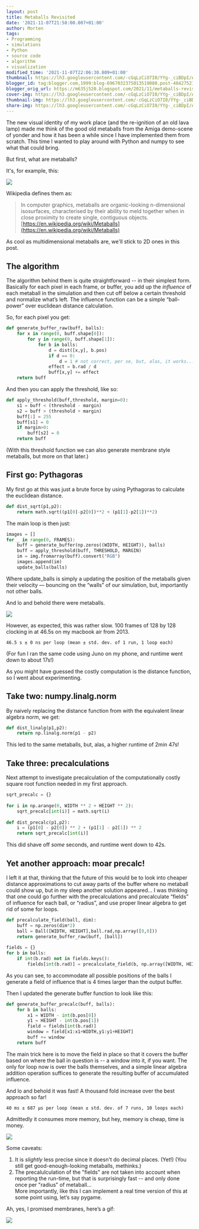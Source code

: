 ```yaml
---
layout: post
title: Metaballs Revisited
date: '2021-11-07T21:58:00.007+01:00'
author: Morten
tags:
- Programming
- simulations
- Python
- source code
- algorithm
- visualization
modified_time: '2021-11-07T22:06:30.809+01:00'
thumbnail: https://lh3.googleusercontent.com/-cGqLzCiO7I0/YYg-_ciBDpI/AAAAAAADxEk/JB0bz86yNFoompU1v0PLaLDzhGewUoLRwCLcBGAsYHQ/s72-c/out_512x512_5681102.gif
blogger_id: tag:blogger.com,1999:blog-6967032375013519080.post-4842752155096363061
blogger_orig_url: https://m635j520.blogspot.com/2021/11/metaballs-revisited.html
cover-img: https://lh3.googleusercontent.com/-cGqLzCiO7I0/YYg-_ciBDpI/AAAAAAADxEk/JB0bz86yNFoompU1v0PLaLDzhGewUoLRwCLcBGAsYHQ/s16000/out_512x512_5681102.gif
thumbnail-img: https://lh3.googleusercontent.com/-cGqLzCiO7I0/YYg-_ciBDpI/AAAAAAADxEk/JB0bz86yNFoompU1v0PLaLDzhGewUoLRwCLcBGAsYHQ/s16000/out_512x512_5681102.gif
share-img: https://lh3.googleusercontent.com/-cGqLzCiO7I0/YYg-_ciBDpI/AAAAAAADxEk/JB0bz86yNFoompU1v0PLaLDzhGewUoLRwCLcBGAsYHQ/s16000/out_512x512_5681102.gif
---
```


The new visual identity of my work place (and the re-ignition of an old lava lamp) made me think of the good old metaballs from the Amiga demo-scene of yonder and how it has been a while since I have implemented them from scratch. This time I wanted to play around with Python and numpy to see what that could bring.

But first, what are metaballs?

It's, for example, this:  

[![](https://lh3.googleusercontent.com/-cGqLzCiO7I0/YYg-_ciBDpI/AAAAAAADxEk/JB0bz86yNFoompU1v0PLaLDzhGewUoLRwCLcBGAsYHQ/s16000/out_512x512_5681102.gif)](https://lh3.googleusercontent.com/-cGqLzCiO7I0/YYg-_ciBDpI/AAAAAAADxEk/JB0bz86yNFoompU1v0PLaLDzhGewUoLRwCLcBGAsYHQ/out_512x512_5681102.gif)

Wikipedia defines them as:

> In computer graphics, metaballs are organic-looking n-dimensional isosurfaces, characterised by their ability to meld together when in close proximity to create single, contiguous objects. [https://en.wikipedia.org/wiki/Metaballs](https://en.wikipedia.org/wiki/Metaballs)

As cool as multidimensional metaballs are, we'll stick to 2D ones in this post.  

## The algorithm

The algorithm behind them is quite straightforward -- in their simplest form. Basically for each pixel in each frame, or buffer, you add up the _influence_ of each metaball in the simulation and then cut off below a certain threshold and normalize what’s left. The influence function can be a simple “ball-power” over euclidean distance calculation.  

So, for each pixel you get:

```python
def generate_buffer_raw(buff, balls):  
    for x in range(0, buff.shape[0]):  
        for y in range(0, buff.shape[1]):  
            for b in balls:  
                d = dist([x,y], b.pos)  
                if d == 0:   
                    d = 1 # not correct, per se, but, alas, it works...   
                effect = b.rad / d  
                buff[x,y] += effect  
    return buff  
```

And then you can apply the threshold, like so:

```python
def apply_threshold(buff,threshold, margin=0):  
    s1 = buff < (threshold - margin)  
    s2 = buff > (threshold + margin)  
    buff[:] = 255  
    buff[s1] = 0  
    if margin>0:  
        buff[s2] = 0  
    return buff  
```

(With this threshold function we can also generate membrane style metaballs, but more on that later.)

## First go: Pythagoras

My first go at this was just a brute force by using Pythagoras to calculate the euclidean distance.

```python
def dist_sqrt(p1,p2):  
    return math.sqrt((p1[0]-p2[0])**2 + (p1[1]-p2[1])**2)  
```

The main loop is then just:

```python
images = []  
for _ in range(0, FRAMES):  
    buff = generate_buffer(np.zeros((WIDTH, HEIGHT)), balls)  
    buff = apply_threshold(buff, THRESHOLD, MARGIN)  
    im = img.fromarray(buff).convert("RGB")  
    images.append(im)  
    update_balls(balls)  
```

Where update_balls is simply a updating the position of the metaballs given their velocity — bouncing on the “walls” of our simulation, but, importantly not other balls.

And lo and behold there were metaballs.

[![](https://lh3.googleusercontent.com/-bH2ZZtFDB0Q/YYg0nBBJ4dI/AAAAAAADxEU/hMMZV3BgLUwutW_y7apecvySKHpqUum0ACLcBGAsYHQ/s16000/out_5.gif)](https://lh3.googleusercontent.com/-bH2ZZtFDB0Q/YYg0nBBJ4dI/AAAAAAADxEU/hMMZV3BgLUwutW_y7apecvySKHpqUum0ACLcBGAsYHQ/out_5.gif)

However, as expected, this was rather slow. 100 frames of 128 by 128 clocking in at 46.5s on my macbook air from 2013.

```
46.5 s ± 0 ns per loop (mean ± std. dev. of 1 run, 1 loop each)  
```

(For fun I ran the same code using Juno on my phone, and runtime went down to about 17s!)

As you might have guessed the costly computation is the distance function, so I went about experimenting.

## Take two: numpy.linalg.norm

By naively replacing the distance function from with the equivalent linear algebra norm, we get:

```python
def dist_linalg(p1,p2):  
    return np.linalg.norm(p1 - p2)  
```

This led to the same metaballs, but, alas, a higher runtime of 2min 47s!

## Take three: precalculations  

Next attempt to investigate precalculation of the computationally costly square root function needed in my first approach.

```python
sqrt_precalc = {}  
  
for i in np.arange(0, WIDTH ** 2 + HEIGHT ** 2):      
    sqrt_precalc[int(i)] = math.sqrt(i)  
  
def dist_precalc(p1,p2):  
    i = (p1[0] - p2[0]) ** 2 + (p1[1] - p2[1]) ** 2  
    return sqrt_precalc[int(i)]  
```

This did shave off _some_ seconds, and runtime went down to 42s.

## Yet another approach: moar precalc!  

I left it at that, thinking that the future of this would be to look into cheaper distance approximations to cut away parts of the buffer where no metaball could show up, but in my sleep another solution appeared… I was thinking that one could go further with the precalculations and precalculate “fields” of influence for each ball, or “radius”, and use proper linear algebra to get rid of some for loops.

```python
def precalculate_field(ball, dim):      
    buff = np.zeros(dim*2)  
    ball = Ball([WIDTH, HEIGHT],ball.rad,np.array([0,0]))  
    return generate_buffer_raw(buff, [ball])  
  
fields = {}  
for b in balls:  
    if int(b.rad) not in fields.keys():  
        fields[int(b.rad)] = precalculate_field(b, np.array([WIDTH, HEIGHT]))  
```

As you can see, to accommodate all possible positions of the balls I generate a field of influence that is 4 times larger than the output buffer.

Then I updated the generate buffer function to look like this:

```python
def generate_buffer_precalc(buff, balls):  
    for b in balls:  
        x1 = WIDTH - int(b.pos[0])  
        y1 = HEIGHT - int(b.pos[1])  
        field = fields[int(b.rad)]  
        window = field[x1:x1+WIDTH,y1:y1+HEIGHT]  
        buff += window  
    return buff  
```

The main trick here is to move the field in place so that it covers the buffer based on where the ball in question is -- a window into it, if you want. The only for loop now is over the balls themselves, and a simple linear algebra addition operation suffices to generate the resulting buffer of accumulated influence.

And lo and behold it was fast! A thousand fold increase over the best approach so far!

```
40 ms ± 687 µs per loop (mean ± std. dev. of 7 runs, 10 loops each)  
```

Admittedly it consumes more memory, but hey, memory is cheap, time is money. 

[![](https://lh3.googleusercontent.com/-_OrqY4hIsvQ/YYgzfBaLcuI/AAAAAAADxEE/2cuihG7ZR3gSrCw5QI4_O4lfjFiaruIkACLcBGAsYHQ/s16000/out_512x512_5681315.gif)](https://lh3.googleusercontent.com/-_OrqY4hIsvQ/YYgzfBaLcuI/AAAAAAADxEE/2cuihG7ZR3gSrCw5QI4_O4lfjFiaruIkACLcBGAsYHQ/out_512x512_5681315.gif)

Some caveats:

1.  It is _slightly_ less precise since it doesn't do decimal places. (Yet!) (You still get good-enough-looking metaballs, methinks.)
2.  The precalulculation of the "fields" are not taken into account when reporting the run-time, but that is surprisingly fast -- and only done once per "radius" of metaball...  
More importantly, like this I can implement a real time version of this at some point using, let’s say pygame.

Ah, yes, I promised membranes, here’s a gif:

[![](https://lh3.googleusercontent.com/-4sNaFfAPlSE/YYg0GRZEVPI/AAAAAAADxEM/xH6JjRsbhuQT7mK4aP6OAXWDap62couXgCLcBGAsYHQ/s16000/out_128x128_5680169.gif)](https://lh3.googleusercontent.com/-4sNaFfAPlSE/YYg0GRZEVPI/AAAAAAADxEM/xH6JjRsbhuQT7mK4aP6OAXWDap62couXgCLcBGAsYHQ/out_128x128_5680169.gif)